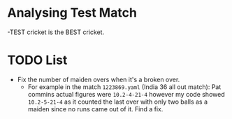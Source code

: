 # Analysing Test Match
-TEST cricket is the BEST cricket.

# TODO List

- Fix the number of maiden overs when it's a broken over.
    - For example in the match `1223869.yaml` (India 36 all out match): Pat commins actual figures were `10.2-4-21-4` however my code showed `10.2-5-21-4` as it counted the last over with only two balls as a maiden since no runs came out of it. Find a fix.
